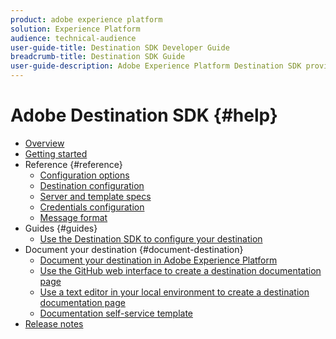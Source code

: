 ```yaml
---
product: adobe experience platform
solution: Experience Platform
audience: technical-audience
user-guide-title: Destination SDK Developer Guide
breadcrumb-title: Destination SDK Guide
user-guide-description: Adobe Experience Platform Destination SDK provides you with self-serve API access, allowing you to build and maintain an integration with Adobe Experience Platform.
---
```


# Adobe Destination SDK {#help}

+ [Overview](/help/overview.md)
+ [Getting started](/help/getting-started.md)
+ Reference {#reference}
  + [Configuration options](/help/configuration-options.md)
  + [Destination configuration](/help/destination-configuration.md)
  + [Server and template specs](/help/server-and-template-configuration.md)
  + [Credentials configuration](/help/credentials-configuration.md)
  + [Message format](/help/message-format.md)
+ Guides {#guides}
  + [Use the Destination SDK to configure your destination](/help/configure-destination-instructions.md)
+ Document your destination {#document-destination}
  + [Document your destination in Adobe Experience Platform](/help/docs-framework/documentation-instructions.md)
  + [Use the GitHub web interface to create a destination documentation page](/help/docs-framework/use-github-interface-to-create-documentation.md)
  + [Use a text editor in your local environment to create a destination documentation page](/help/docs-framework/work-in-local-environment.md)
  + [Documentation self-service template](/help/docs-framework/self-service-template.md)
+ [Release notes](/help/release-notes.md)
